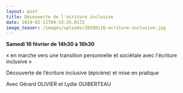 ```yaml
---
layout: post
title: Découverte de l'écriture inclusive
date: 2019-02-11T09:33:25.017Z
image_teaser: /images/uploads/20190116-ecriture-inclusive.jpg
---
```

**Samedi 16 février de 14h30 à 16h30**

« en marche vers une transition personnelle et sociétale avec l'écriture inclusive »

Découverte de l’écriture inclusive (épicène) et mise en pratique

Avec Gérard OLIVIER et Lydie GUIBERTEAU
